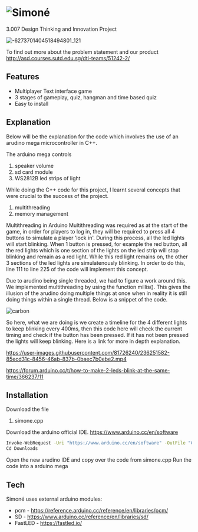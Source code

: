 # ![Simoné](https://user-images.githubusercontent.com/81726240/236753609-0c0368a9-387d-4d5c-b8dc-19bcba547e64.png)
3.007 Design Thinking and Innovation Project

![-6273701404518494801_121](https://user-images.githubusercontent.com/81726240/236242987-be57f8b7-8c14-4e7c-9357-81b1b73a56ae.jpg)

To find out more about the problem statement and our product
http://asd.courses.sutd.edu.sg/dti-teams/51242-2/


## Features

- Multiplayer Text interface game
- 3 stages of gameplay, quiz, hangman and time based quiz
- Easy to install

## Explanation
Below will be the explanation for the code which involves the use of an arudino mega microcontroller in C++.
 
The arduino mega controls 
1. speaker volume 
2. sd card module
3. WS2812B led strips of light

While doing the C++ code for this project, I learnt several concepts that were crucial to the success of the project.
1. multithreading 
2. memory management

Multithreading in Arduino
Multithreading was required as at the start of the game, in order for players to log in, they will be required to press all 4 buttons to simulate a player 'lock in'. During this process, all the led lights will start blinking. When 1 button is pressed, for example the red button, all the red lights which is one section of the lights on the led strip will stop blinking and remain as a red light. While this red light remains on, the other 3 sections of the led lights are simulatenously blinking. In order to do this, line 111 to line 225 of the code will implement this concept. 

Due to arudino being single threaded, we had to figure a work around this. We implemented multithreading by using the function millis(). This gives the illusion of the arudino doing multiple things at once when in reality it is still doing things within a single thread. Below is a snippet of the code.

![carbon](https://user-images.githubusercontent.com/81726240/236753647-738ad873-23d7-4708-a07d-82f0ff7adf6e.png)

So here, what we are doing is we create a timeline for the 4 different lights to keep blinking every 400ms, then this code here will check the current timing and check if the button has been pressed. If it has not been pressed the lights will keep blinking. Here is a link for more in depth explanation.

https://user-images.githubusercontent.com/81726240/236251582-85ecd31c-8456-46ab-837b-0baec7b0ebe2.mp4

https://forum.arduino.cc/t/how-to-make-2-leds-blink-at-the-same-time/366237/11

## Installation

Download the file
1. simone.cpp

Download the arduino official IDE. https://www.arduino.cc/en/software

```sh
Invoke-WebRequest -Uri "https://www.arduino.cc/en/software" -OutFile "C:\Downloads"
Cd Downloads
```

Open the new arudino IDE and copy over the code from simone.cpp
Run the code into a arduino mega

## Tech

Simoné uses external arduino modules:

- pcm - https://reference.arduino.cc/reference/en/libraries/pcm/
- SD - https://www.arduino.cc/reference/en/libraries/sd/
- FastLED - https://fastled.io/
